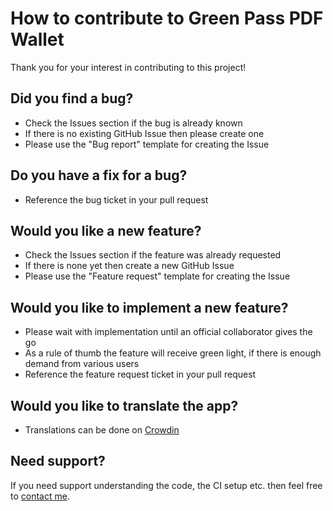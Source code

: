 # How to contribute to Green Pass PDF Wallet
Thank you for your interest in contributing to this project!

## Did you find a bug?
- Check the Issues section if the bug is already known
- If there is no existing GitHub Issue then please create one
- Please use the "Bug report" template for creating the Issue

## Do you have a fix for a bug?
- Reference the bug ticket in your pull request

## Would you like a new feature?
- Check the Issues section if the feature was already requested
- If there is none yet then create a new GitHub Issue
- Please use the "Feature request" template for creating the Issue

## Would you like to implement a new feature?
- Please wait with implementation until an official collaborator gives the go
- As a rule of thumb the feature will receive green light, if there is enough demand from various users
- Reference the feature request ticket in your pull request

## Would you like to translate the app?
- Translations can be done on [Crowdin](https://crwd.in/green-pass)

## Need support?
If you need support understanding the code, the CI setup etc. then feel free to [contact me](https://michaeltroger.com/contact).
